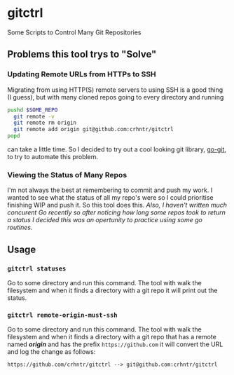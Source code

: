 # gitctrl
Some Scripts to Control Many Git Repositories

## Problems this tool trys to "Solve"

### Updating Remote URLs from HTTPs to SSH

Migrating from using HTTP(S) remote servers to using SSH is a good thing (I guess), 
but with many cloned repos going to every directory and running 

```bash
pushd $SOME_REPO
  git remote -v
  git remote rm origin
  git remote add origin git@github.com:crhntr/gitctrl
popd
```
can take a little time. So I decided to try out a cool looking git library, 
[go-git](https://github.com/src-d/go-git), to try to automate this problem.

### Viewing the Status of Many Repos

I'm not always the best at remembering to commit and push my work. 
I wanted to see what the status of all my repo's were so I could prioritise 
finishing WIP and push it. So this tool does this. _Also, I haven't written much 
concurent Go recently so after noticing how long some repos took to return a status
I decided this was an opertunity to practice using some go routines._

## Usage

### `gitctrl statuses`

Go to some directory and run this command. The tool with walk the filesystem and when 
it finds a directory with a git repo it will print out the status.

### `gitctrl remote-origin-must-ssh`

Go to some directory and run this command. The tool with walk the filesystem and when 
it finds a directory with a git repo that has a remote named ***origin*** and has the prefix
`https://github.com` it will convert the URL and log the change as follows:

```
https://github.com/crhntr/gitctrl --> git@github.com:crhntr/gitctrl
```



